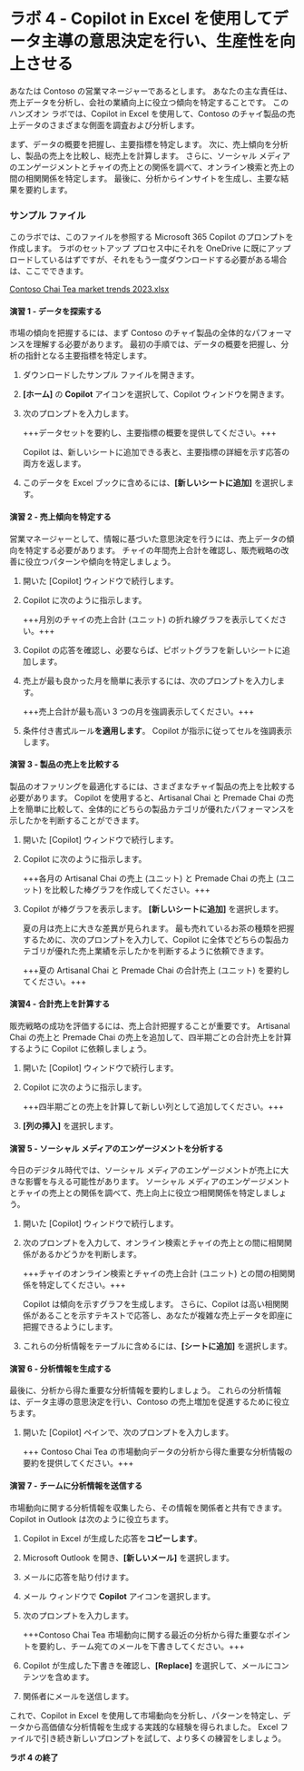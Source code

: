 # ラボ 4 - Copilot in Excel を使用してデータ主導の意思決定を行い、生産性を向上させる

あなたは Contoso の営業マネージャーであるとします。 あなたの主な責任は、売上データを分析し、会社の業績向上に役立つ傾向を特定することです。 このハンズオン ラボでは、Copilot in Excel を使用して、Contoso のチャイ製品の売上データのさまざまな側面を調査および分析します。

まず、データの概要を把握し、主要指標を特定します。 次に、売上傾向を分析し、製品の売上を比較し、総売上を計算します。 さらに、ソーシャル メディアのエンゲージメントとチャイの売上との関係を調べて、オンライン検索と売上の間の相関関係を特定します。 最後に、分析からインサイトを生成し、主要な結果を要約します。

### サンプル ファイル

このラボでは、このファイルを参照する Microsoft 365 Copilot のプロンプトを作成します。 ラボのセットアップ プロセス中にそれを OneDrive に既にアップロードしているはずですが、それをもう一度ダウンロードする必要がある場合は、ここでできます。

[Contoso Chai Tea market trends 2023.xlsx](https://go.microsoft.com/fwlink/?linkid=2268822)

#### 演習 1 - データを探索する

市場の傾向を把握するには、まず Contoso のチャイ製品の全体的なパフォーマンスを理解する必要があります。 最初の手順では、データの概要を把握し、分析の指針となる主要指標を特定します。

1. ダウンロードしたサンプル ファイルを開きます。

1. **[ホーム]** の **Copilot** アイコンを選択して、Copilot ウィンドウを開きます。

1. 次のプロンプトを入力します。

    +++データセットを要約し、主要指標の概要を提供してください。+++

    Copilot は、新しいシートに追加できる表と、主要指標の詳細を示す応答の両方を返します。

1. このデータを Excel ブックに含めるには、**[新しいシートに追加]** を選択します。

#### 演習 2 - 売上傾向を特定する

営業マネージャーとして、情報に基づいた意思決定を行うには、売上データの傾向を特定する必要があります。 チャイの年間売上合計を確認し、販売戦略の改善に役立つパターンや傾向を特定しましょう。

1. 開いた [Copilot] ウィンドウで続行します。

1. Copilot に次のように指示します。

    +++月別のチャイの売上合計 (ユニット) の折れ線グラフを表示してください。+++

1. Copilot の応答を確認し、必要ならば、ピボットグラフを新しいシートに追加します。

1. 売上が最も良かった月を簡単に表示するには、次のプロンプトを入力します。

    +++売上合計が最も高い 3 つの月を強調表示してください。+++

1. 条件付き書式ルール**を適用します**。 Copilot が指示に従ってセルを強調表示します。

#### 演習 3 - 製品の売上を比較する

製品のオファリングを最適化するには、さまざまなチャイ製品の売上を比較する必要があります。 Copilot を使用すると、Artisanal Chai と Premade Chai の売上を簡単に比較して、全体的にどちらの製品カテゴリが優れたパフォーマンスを示したかを判断することができます。

1. 開いた [Copilot] ウィンドウで続行します。

1. Copilot に次のように指示します。

    +++各月の Artisanal Chai の売上 (ユニット) と Premade Chai の売上 (ユニット) を比較した棒グラフを作成してください。+++

1. Copilot が棒グラフを表示します。 **[新しいシートに追加]** を選択します。

    夏の月は売上に大きな差異が見られます。 最も売れているお茶の種類を把握するために、次のプロンプトを入力して、Copilot に全体でどちらの製品カテゴリが優れた売上業績を示したかを判断するように依頼できます。

    +++夏の Artisanal Chai と Premade Chai の合計売上 (ユニット) を要約してください。+++

#### 演習4 - 合計売上を計算する

販売戦略の成功を評価するには、売上合計把握することが重要です。 Artisanal Chai の売上と Premade Chai の売上を追加して、四半期ごとの合計売上を計算するように Copilot に依頼しましょう。

1. 開いた [Copilot] ウィンドウで続行します。

1. Copilot に次のように指示します。

    +++四半期ごとの売上を計算して新しい列として追加してください。+++

1. **[列の挿入]** を選択します。

#### 演習 5 - ソーシャル メディアのエンゲージメントを分析する

今日のデジタル時代では、ソーシャル メディアのエンゲージメントが売上に大きな影響を与える可能性があります。 ソーシャル メディアのエンゲージメントとチャイの売上との関係を調べて、売上向上に役立つ相関関係を特定しましょう。

1. 開いた [Copilot] ウィンドウで続行します。

1. 次のプロンプトを入力して、オンライン検索とチャイの売上との間に相関関係があるかどうかを判断します。

    +++チャイのオンライン検索とチャイの売上合計 (ユニット) との間の相関関係を特定してください。+++

    Copilot は傾向を示すグラフを生成します。 さらに、Copilot は高い相関関係があることを示すテキストで応答し、あなたが複雑な売上データを即座に把握できるようにします。

1. これらの分析情報をテーブルに含めるには、**[シートに追加]** を選択します。

#### 演習 6 - 分析情報を生成する

最後に、分析から得た重要な分析情報を要約しましょう。 これらの分析情報は、データ主導の意思決定を行い、Contoso の売上増加を促進するために役立ちます。

1. 開いた [Copilot] ペインで、次のプロンプトを入力します。

    +++ Contoso Chai Tea の市場動向データの分析から得た重要な分析情報の要約を提供してください。+++

#### 演習 7 - チームに分析情報を送信する

市場動向に関する分析情報を収集したら、その情報を関係者と共有できます。 Copilot in Outlook は次のように役立ちます。

1. Copilot in Excel が生成した応答を**コピーします**。

1. Microsoft Outlook を開き、**[新しいメール]** を選択します。

1. メールに応答を貼り付けます。

1. メール ウィンドウで **Copilot** アイコンを選択します。

1. 次のプロンプトを入力します。

    +++Contoso Chai Tea 市場動向に関する最近の分析から得た重要なポイントを要約し、チーム宛てのメールを下書きしてください。+++

1. Copilot が生成した下書きを確認し、**[Replace]** を選択して、メールにコンテンツを含めます。

1. 関係者にメールを送信します。

これで、Copilot in Excel を使用して市場動向を分析し、パターンを特定し、データから高価値な分析情報を生成する実践的な経験を得られました。 Excel ファイルで引き続き新しいプロンプトを試して、より多くの練習をしましょう。

**ラボ 4 の終了**